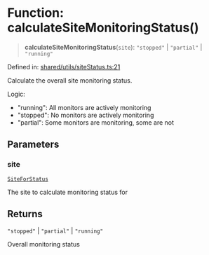 # Function: calculateSiteMonitoringStatus()

> **calculateSiteMonitoringStatus**(`site`): `"stopped"` \| `"partial"` \| `"running"`

Defined in: [shared/utils/siteStatus.ts:21](https://github.com/Nick2bad4u/Uptime-Watcher/blob/2a45eeb1723f8f7089001af2c92aa07d82dfe7e4/shared/utils/siteStatus.ts#L21)

Calculate the overall site monitoring status.

Logic:
- "running": All monitors are actively monitoring
- "stopped": No monitors are actively monitoring
- "partial": Some monitors are monitoring, some are not

## Parameters

### site

[`SiteForStatus`](../../../types/interfaces/SiteForStatus.md)

The site to calculate monitoring status for

## Returns

`"stopped"` \| `"partial"` \| `"running"`

Overall monitoring status
